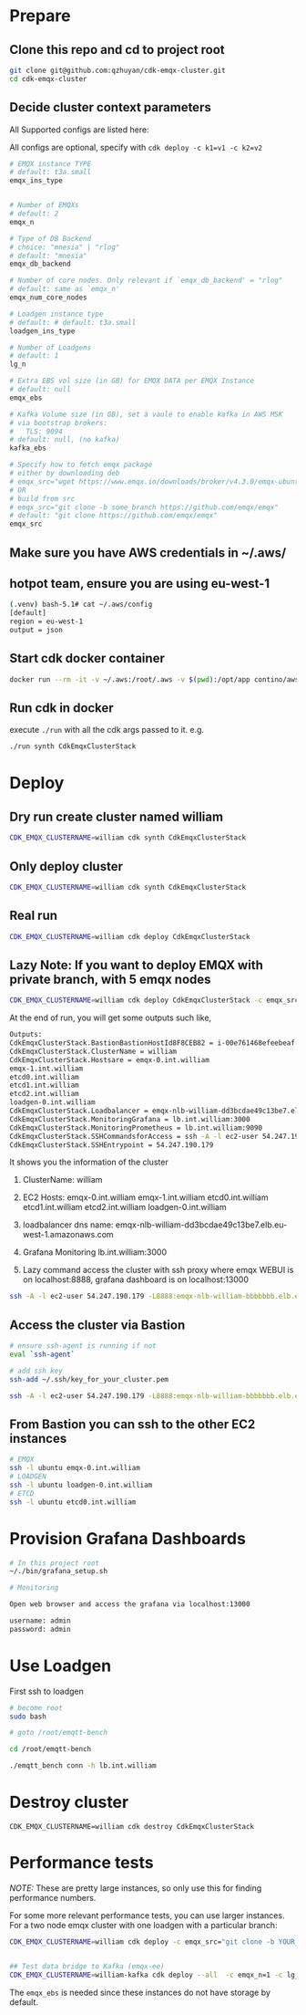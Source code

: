 # Prepare

## Clone this repo and cd to project root
```bash
git clone git@github.com:qzhuyan/cdk-emqx-cluster.git
cd cdk-emqx-cluster
```
## Decide cluster context parameters

All Supported configs are listed here:

All configs are optional, specify with `cdk deploy -c k1=v1 -c k2=v2`

```bash
# EMQX instance TYPE
# default: t3a.small
emqx_ins_type


# Number of EMQXs
# default: 2
emqx_n

# Type of DB Backend
# choice: "mnesia" | "rlog"
# default: "mnesia"
emqx_db_backend

# Number of core nodes. Only relevant if `emqx_db_backend' = "rlog"
# default: same as `emqx_n'
emqx_num_core_nodes

# Loadgen instance type
# default: # default: t3a.small
loadgen_ins_type

# Number of Loadgens
# default: 1
lg_n

# Extra EBS vol size (in GB) for EMQX DATA per EMQX Instance
# default: null
emqx_ebs

# Kafka Volume size (in GB), set a vaule to enable kafka in AWS MSK
# via bootstrap brokers:
#   TLS: 9094
# default: null, (no kafka)
kafka_ebs

# Specify how to fetch emqx package
# either by downloading deb
# emqx_src="wget https://www.emqx.io/downloads/broker/v4.3.0/emqx-ubuntu20.04-4.3.0-amd64.deb"
# OR
# build from src
# emqx_src="git clone -b some_branch https://github.com/emqx/emqx"
# default: "git clone https://github.com/emqx/emqx"
emqx_src
```

## Make sure you have AWS credentials in ~/.aws/

## hotpot team, ensure you are using eu-west-1
``` bash
(.venv) bash-5.1# cat ~/.aws/config
[default]
region = eu-west-1
output = json
```

## Start cdk docker container

``` bash
docker run --rm -it -v ~/.aws:/root/.aws -v $(pwd):/opt/app contino/aws-cdk bash

```

## Run cdk in docker

execute `./run` with all the cdk args passed to it.
e.g.

```bash
./run synth CdkEmqxClusterStack
```

# Deploy
## Dry run create cluster named william

```bash
CDK_EMQX_CLUSTERNAME=william cdk synth CdkEmqxClusterStack
```

## Only deploy cluster
```bash
CDK_EMQX_CLUSTERNAME=william cdk synth CdkEmqxClusterStack
```

## Real run
```bash
CDK_EMQX_CLUSTERNAME=william cdk deploy CdkEmqxClusterStack
```

## Lazy Note: If you want to deploy EMQX with private branch, with 5 emqx nodes
```bash
CDK_EMQX_CLUSTERNAME=william cdk deploy CdkEmqxClusterStack -c emqx_src="git clone -b your_branch https://github.com/emqx/emqx" -c emqx_n=5
```

At the end of run, you will get some outputs such like,

```bash
Outputs:
CdkEmqxClusterStack.BastionBastionHostId8F8CEB82 = i-00e761468efeebeaf
CdkEmqxClusterStack.ClusterName = william
CdkEmqxClusterStack.Hostsare = emqx-0.int.william
emqx-1.int.william
etcd0.int.william
etcd1.int.william
etcd2.int.william
loadgen-0.int.william
CdkEmqxClusterStack.Loadbalancer = emqx-nlb-william-dd3bcdae49c13be7.elb.eu-west-1.amazonaws.com
CdkEmqxClusterStack.MonitoringGrafana = lb.int.william:3000
CdkEmqxClusterStack.MonitoringPrometheus = lb.int.william:9090
CdkEmqxClusterStack.SSHCommandsforAccess = ssh -A -l ec2-user 54.247.190.179 -L8888:emqx-nlb-william-bbbbbbb.elb.eu-west-1.amazonaws.com:80 -L 9999:lb.int.william:80 -L 13000:lb.int.william:3000
CdkEmqxClusterStack.SSHEntrypoint = 54.247.190.179
```
It shows you the information of the cluster

1. ClusterName: william
1. EC2 Hosts:
  emqx-0.int.william
  emqx-1.int.william
  etcd0.int.william
  etcd1.int.william
  etcd2.int.william
  loadgen-0.int.william
1. loadbalancer dns name:
  emqx-nlb-william-dd3bcdae49c13be7.elb.eu-west-1.amazonaws.com

1. Grafana Monitoring
  lb.int.william:3000

1. Lazy command access the cluster with ssh proxy
   where emqx WEBUI is on localhost:8888, grafana dashboard is on localhost:13000
```bash
ssh -A -l ec2-user 54.247.190.179 -L8888:emqx-nlb-william-bbbbbbb.elb.eu-west-1.amazonaws.com:80 -L 9999:lb.int.william:80 -L 13000:lb.int.william:3000
```

## Access the cluster via Bastion
```bash
# ensure ssh-agent is running if not
eval `ssh-agent`

# add ssh key
ssh-add ~/.ssh/key_for_your_cluster.pem
```

```bash
ssh -A -l ec2-user 54.247.190.179 -L8888:emqx-nlb-william-bbbbbbb.elb.eu-west-1.amazonaws.com:80 -L 9999:lb.int.william:80 -L 13000:lb.int.william:3000
```
## From Bastion you can ssh to the other EC2 instances

``` bash
# EMQX
ssh -l ubuntu emqx-0.int.william
# LOADGEN
ssh -l ubuntu loadgen-0.int.william
# ETCD
ssh -l ubuntu etcd0.int.william
```

# Provision Grafana Dashboards

```bash
# In this project root
~/./bin/grafana_setup.sh

# Monitoring

Open web browser and access the grafana via localhost:13000

username: admin
password: admin
```

# Use Loadgen

First ssh to loadgen

``` bash
# become root
sudo bash

# goto /root/emqtt-bench

cd /root/emqtt-bench

./emqtt_bench conn -h lb.int.william

```

# Destroy cluster
```
CDK_EMQX_CLUSTERNAME=william cdk destroy CdkEmqxClusterStack

```

# Performance tests
*NOTE:* These are pretty large instances, so only use this for finding performance numbers.

For some more relevant performance tests, you can use larger instances. For a two node emqx cluster with one loadgen with a particular branch:
```bash
CDK_EMQX_CLUSTERNAME=william cdk deploy -c emqx_src="git clone -b YOUR_BRANCH https://github.com/emqx/emqx" -c emqx_n=2 -c emqx_ins_type="m5.2xlarge" -c loadgen_ins_type="m5n.xlarge" -c emqx_eb=20


## Test data bridge to Kafka (emqx-ee) 
CDK_EMQX_CLUSTERNAME=william-kafka cdk deploy --all  -c emqx_n=1 -c lg_n=2  -c emqx_ins_type="m5.4xlarge" -c loadgen_ins_type="m5n.4xlarge"  -c emqx_src="wget https://www.emqx.com/en/downloads/enterprise/4.3.5/emqx-ee-ubuntu20.04-4.3.5-amd64.deb" -c kafka_ebs=10

```
The `emqx_ebs` is needed since these instances do not have storage by default.
